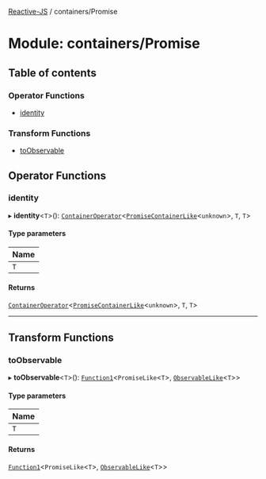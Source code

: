 [Reactive-JS](../README.md) / containers/Promise

# Module: containers/Promise

## Table of contents

### Operator Functions

- [identity](containers_Promise.md#identity)

### Transform Functions

- [toObservable](containers_Promise.md#toobservable)

## Operator Functions

### identity

▸ **identity**<`T`\>(): [`ContainerOperator`](containers.md#containeroperator)<[`PromiseContainerLike`](../interfaces/containers.PromiseContainerLike.md)<`unknown`\>, `T`, `T`\>

#### Type parameters

| Name |
| :------ |
| `T` |

#### Returns

[`ContainerOperator`](containers.md#containeroperator)<[`PromiseContainerLike`](../interfaces/containers.PromiseContainerLike.md)<`unknown`\>, `T`, `T`\>

___

## Transform Functions

### toObservable

▸ **toObservable**<`T`\>(): [`Function1`](functions.md#function1)<`PromiseLike`<`T`\>, [`ObservableLike`](../interfaces/rx.ObservableLike.md)<`T`\>\>

#### Type parameters

| Name |
| :------ |
| `T` |

#### Returns

[`Function1`](functions.md#function1)<`PromiseLike`<`T`\>, [`ObservableLike`](../interfaces/rx.ObservableLike.md)<`T`\>\>
